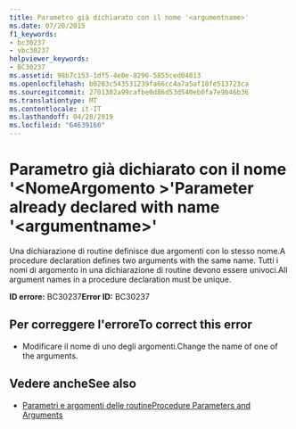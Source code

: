 ```yaml
---
title: Parametro già dichiarato con il nome '<argumentname>'
ms.date: 07/20/2015
f1_keywords:
- bc30237
- vbc30237
helpviewer_keywords:
- BC30237
ms.assetid: 98b7c153-1df5-4e0e-8296-5855ced04813
ms.openlocfilehash: b0283c543531239fa66cc4a7a5af18fe513723ca
ms.sourcegitcommit: 2701302a99cafbe0d86d53d540eb0fa7e9b46b36
ms.translationtype: MT
ms.contentlocale: it-IT
ms.lasthandoff: 04/28/2019
ms.locfileid: "64639160"
---
```

# <a name="parameter-already-declared-with-name-argumentname"></a><span data-ttu-id="602be-102">Parametro già dichiarato con il nome '\<NomeArgomento >'</span><span class="sxs-lookup"><span data-stu-id="602be-102">Parameter already declared with name '\<argumentname>'</span></span>
<span data-ttu-id="602be-103">Una dichiarazione di routine definisce due argomenti con lo stesso nome.</span><span class="sxs-lookup"><span data-stu-id="602be-103">A procedure declaration defines two arguments with the same name.</span></span> <span data-ttu-id="602be-104">Tutti i nomi di argomento in una dichiarazione di routine devono essere univoci.</span><span class="sxs-lookup"><span data-stu-id="602be-104">All argument names in a procedure declaration must be unique.</span></span>  
  
 <span data-ttu-id="602be-105">**ID errore:** BC30237</span><span class="sxs-lookup"><span data-stu-id="602be-105">**Error ID:** BC30237</span></span>  
  
## <a name="to-correct-this-error"></a><span data-ttu-id="602be-106">Per correggere l'errore</span><span class="sxs-lookup"><span data-stu-id="602be-106">To correct this error</span></span>  
  
- <span data-ttu-id="602be-107">Modificare il nome di uno degli argomenti.</span><span class="sxs-lookup"><span data-stu-id="602be-107">Change the name of one of the arguments.</span></span>  
  
## <a name="see-also"></a><span data-ttu-id="602be-108">Vedere anche</span><span class="sxs-lookup"><span data-stu-id="602be-108">See also</span></span>

- [<span data-ttu-id="602be-109">Parametri e argomenti delle routine</span><span class="sxs-lookup"><span data-stu-id="602be-109">Procedure Parameters and Arguments</span></span>](../../visual-basic/programming-guide/language-features/procedures/procedure-parameters-and-arguments.md)
